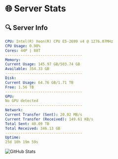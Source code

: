 # 🌐 Server Stats
## 🔍 Server Info
```yaml
CPU: Intel(R) Xeon(R) CPU E5-2699 v4 @ 1276.07MHz
CPU Usage: 0.90%
Cores: 44P | 88T
-----------------------------------
Memory:
Current Usage: 145.97 GB/503.74 GB
Available: 354.33 GB
-----------------------------------
Disk:
Current Usage: 64.76 GB/1.71 TB
Free: 1.56 TB
-----------------------------------
GPU:
No GPU detected
-----------------------------------
Network:
Current Transfer (Sent): 20.02 MB/s
Current Transfer (Received): 149.61 KB/s
Total Sent: 40.09 TB
Total Received: 346.13 GB
-----------------------------------
Uptime:
25d 10h 19m 59s
```
![GitHub Stats](https://img.shields.io/badge/Updated-2025-04-02_07:42:48-blue)